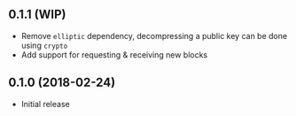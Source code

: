 ## 0.1.1 (WIP)

* Remove `elliptic` dependency, decompressing a public key can be done using `crypto`
* Add support for requesting & receiving new blocks

## 0.1.0 (2018-02-24)

* Initial release